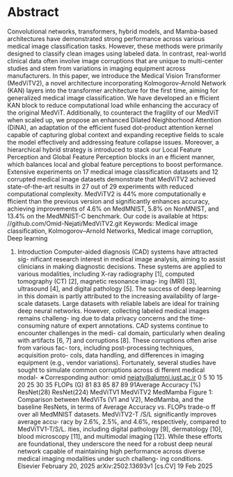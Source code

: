 # Abstract
Convolutional networks, transformers, hybrid models, and Mamba-based architectures have demonstrated strong performance
across various medical image classification tasks. However, these methods were primarily designed to classify clean images
using labeled data. In contrast, real-world clinical data often involve image corruptions that are unique to multi-center studies and
stem from variations in imaging equipment across manufacturers. In this paper, we introduce the Medical Vision Transformer
(MedViTV2), a novel architecture incorporating Kolmogorov-Arnold Network (KAN) layers into the transformer architecture
for the first time, aiming for generalized medical image classification. We have developed an e fficient KAN block to reduce
computational load while enhancing the accuracy of the original MedViT. Additionally, to counteract the fragility of our MedViT
when scaled up, we propose an enhanced Dilated Neighborhood Attention (DiNA), an adaptation of the efficient fused dot-product
attention kernel capable of capturing global context and expanding receptive fields to scale the model effectively and addressing
feature collapse issues. Moreover, a hierarchical hybrid strategy is introduced to stack our Local Feature Perception and Global
Feature Perception blocks in an e fficient manner, which balances local and global feature perceptions to boost performance.
Extensive experiments on 17 medical image classification datasets and 12 corrupted medical image datasets demonstrate that
MedViTV2 achieved state-of-the-art results in 27 out of 29 experiments with reduced computational complexity. MedViTV2
is 44% more computationally e fficient than the previous version and significantly enhances accuracy, achieving improvements
of 4.6% on MedMNIST, 5.8% on NonMNIST, and 13.4% on the MedMNIST-C benchmark. Our code is available at https:
//github.com/Omid-Nejati/MedViTV2.git
Keywords: Medical image classification, Kolmogorov–Arnold Networks, Medical image corruption, Deep learning
1. Introduction
Computer-aided diagnosis (CAD) systems have attracted sig-
nificant research interest in medical image analysis, aiming to
assist clinicians in making diagnostic decisions. These systems
are applied to various modalities, including X-ray radiography
[1], computed tomography (CT) [2], magnetic resonance imag-
ing (MRI) [3], ultrasound [4], and digital pathology [5]. The
success of deep learning in this domain is partly attributed to the
increasing availability of large-scale datasets. Large datasets
with reliable labels are ideal for training deep neural networks.
However, collecting labeled medical images remains challeng-
ing due to data privacy concerns and the time-consuming nature
of expert annotations.
CAD systems continue to encounter challenges in the medi-
cal domain, particularly when dealing with artifacts [6, 7] and
corruptions [8]. These corruptions often arise from various fac-
tors, including post-processing techniques, acquisition proto-
cols, data handling, and differences in imaging equipment (e.g.,
vendor variations). Fortunately, several studies have sought to
simulate common corruptions across di fferent medical modal-
∗Corresponding author: omid nejaty@alumni.iust.ac.ir
0 5 10 15 20 25 30 35
FLOPs (G)
81
83
85
87
89
91Average Accuracy (%)
ResNet(28)
ResNet(224)
MedViTV1
MedViTV2
MedMamba
Figure 1: Comparison between MedViTs (V1 and V2), MedMamba, and the
baseline ResNets, in terms of Average Accuracy vs. FLOPs trade-o ff over all
MedMNIST datasets. MedViTV2-T /S/L significantly improves average accu-
racy by 2.6%, 2.5%, and 4.6%, respectively, compared to MedViTV1-T/S/L.
ities, including digital pathology [9], dermatology [10], blood
microscopy [11], and multimodal imaging [12]. While these
efforts are foundational, they underscore the need for a robust
deep neural network capable of maintaining high performance
across diverse medical imaging modalities under such challeng-
ing conditions.
Elsevier February 20, 2025
arXiv:2502.13693v1  [cs.CV]  19 Feb 2025
